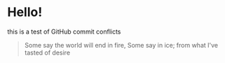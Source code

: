 # Hello!
this is a test of GitHub commit conflicts

> Some say the world will end in fire,
> Some say in ice; from what I've tasted of desire
